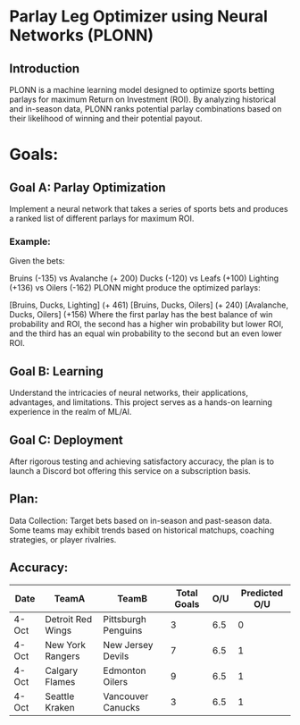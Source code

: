 # Parlay Leg Optimizer using Neural Networks (PLONN)
## Introduction
PLONN is a machine learning model designed to optimize sports betting parlays for maximum Return on Investment (ROI). By analyzing historical and in-season data, PLONN ranks potential parlay combinations based on their likelihood of winning and their potential payout.

# Goals:
## Goal A: Parlay Optimization
Implement a neural network that takes a series of sports bets and produces a ranked list of different parlays for maximum ROI.

### Example:

Given the bets:

Bruins (-135) vs Avalanche (+ 200)
Ducks (-120) vs Leafs (+100)
Lighting (+136) vs Oilers (-162)
PLONN might produce the optimized parlays:

[Bruins, Ducks, Lighting] (+ 461)
[Bruins, Ducks, Oilers] (+ 240)
[Avalanche, Ducks, Oilers] (+156)
Where the first parlay has the best balance of win probability and ROI, the second has a higher win probability but lower ROI, and the third has an equal win probability to the second but an even lower ROI.

## Goal B: Learning
Understand the intricacies of neural networks, their applications, advantages, and limitations. This project serves as a hands-on learning experience in the realm of ML/AI.

## Goal C: Deployment
After rigorous testing and achieving satisfactory accuracy, the plan is to launch a Discord bot offering this service on a subscription basis.

## Plan:
Data Collection: Target bets based on in-season and past-season data. Some teams may exhibit trends based on historical matchups, coaching strategies, or player rivalries.

## Accuracy:
| Date  | TeamA                | TeamB                   | Total Goals | O/U | Predicted O/U |
|-------|----------------------|-------------------------|-------------|-----|---------------|
| 4-Oct | Detroit Red Wings    | Pittsburgh Penguins     | 3           | 6.5 | 0             |
| 4-Oct | New York Rangers     | New Jersey Devils       | 7           | 6.5 | 1             |
| 4-Oct | Calgary Flames       | Edmonton Oilers         | 9           | 6.5 | 1             |
| 4-Oct | Seattle Kraken       | Vancouver Canucks       | 3           | 6.5 | 1             |


